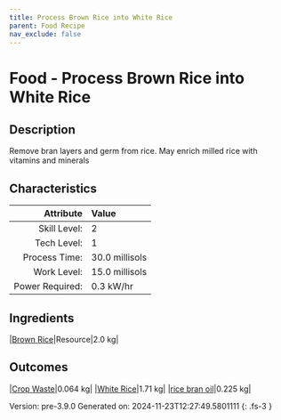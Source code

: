 ```yaml
---
title: Process Brown Rice into White Rice
parent: Food Recipe
nav_exclude: false
---
```

# Food - Process Brown Rice into White Rice

## Description
 Remove bran layers and germ from rice.&#10;&#9;&#9;May enrich milled rice with vitamins and minerals 

## Characteristics

| Attribute      | Value |
|--------:|:------|
|Skill Level:|2|
|Tech Level:|1|
|Process Time:|30.0 millisols|
|Work Level:|15.0 millisols|
|Power Required:|0.3 kW/hr|

## Ingredients

|[Brown Rice](../resource/brown-rice.html)|Resource|2.0 kg|

## Outcomes

|[Crop Waste](../resource/crop-waste.html)|0.064 kg|
|[White Rice](../resource/white-rice.html)|1.71 kg|
|[rice bran oil](../resource/rice-bran-oil.html)|0.225 kg|


Version: pre-3.9.0 Generated on: 2024-11-23T12:27:49.5801111
{: .fs-3 }

